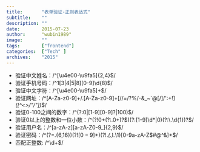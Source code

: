```yaml
---
title:       "表单验证-正则表达式"
subtitle:    ""
description: ""
date:        2015-07-23
author:      "wubin1989"
image:       ""
tags:        ["frontend"]
categories:  ["Tech" ]
archives:    "2015"
---
```


* 验证中文姓名：/^[\u4e00-\u9fa5]{2,4}$/  
* 验证手机号码：/^1[3|4|5|8][0-9]\d{8}$/  
* 验证中文字符：/^[\u4e00-\u9fa5]+$/  
* 验证网址：/^[A-Za-z0-9]+/.[A-Za-z0-9]+[//=/?%/-&_~`@[/]/':+!]*([^<>/"/"])*$/  
* 验证0-100之间的数字：/^(?:0|[1-9][0-9]?|100)$/  
* 验证0以上的整数和一位小数：/^(?!0+(?:\.0+)?$)(?:[1-9]\d*|0)(?:\.\d{1})?$/  
* 验证用户名：/^[a-zA-z][a-zA-Z0-9_]{2,9}$/  
* 验证密码：/^(?=.{6,16}$)(?![0-9]+$)(?!.*(.).*\1)[0-9a-zA-Z$#@^&]+$/  
* 匹配正整数: /^\d+$/  
